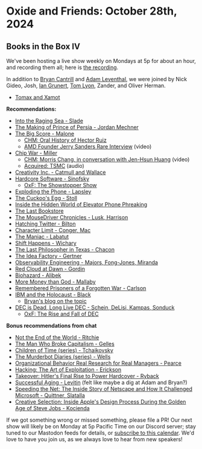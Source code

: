 # Oxide and Friends: October 28th, 2024

## Books in the Box IV

We've been hosting a live show weekly on Mondays at 5p for about an hour,
and recording them all; here is
[the recording](https://youtu.be/FDPaPU5aRd0).

In addition to
[Bryan Cantrill](https://mastodon.social/@bcantrill) and
[Adam Leventhal](https://mastodon.social/@ahl),
we were joined by
Nick Gideo,
Josh,
[Ian Grunert](https://hachyderm.io/@iangrunert),
[Tom Lyon](https://mastodon.social/@aka_pugs),
Zander,
and Oliver Herman.

- [Tomax and Xamot](https://en.wikipedia.org/wiki/Tomax_and_Xamot)

**Recommendations:**

- [Into the Raging Sea - Slade](https://www.amazon.com/Into-Raging-Sea-Thirty-Three-Megastorm/dp/0062699709)
- [The Making of Prince of Persia - Jordan Mechner](https://press.stripe.com/the-making-of-prince-of-persia)
- [The Big Score - Malone](https://www.amazon.com/Big-Score-Billion-Dollar-Silicon/dp/1953953166)
  - [CHM: Oral History of Hector Ruiz](https://www.youtube.com/watch?v=9YzMJi5T3A8)
  - [AMD Founder Jerry Sanders Rare Interview](https://www.youtube.com/watch?v=HqWWoaA8pIs) (video)
- [Chip War - Miller](https://www.amazon.com/Chip-War-Worlds-Critical-Technology/dp/1982172002)
  - [CHM: Morris Chang, in conversation with Jen-Hsun Huang](https://www.youtube.com/watch?v=u-x7PdnvCyI) (video)
  - [Acquired: TSMC](https://www.acquired.fm/episodes/tsmc) (audio)
- [Creativity Inc. - Catmull and Wallace](https://www.amazon.com/Creativity-Inc-Overcoming-Unseen-Inspiration/dp/0812993012)
- [Hardcore Software - Sinofsky](https://hardcoresoftware.learningbyshipping.com/)
  - [OxF: The Showstopper Show](https://share.transistor.fm/s/9dc9be3f)
- [Exploding the Phone - Lapsley](https://www.amazon.com/Exploding-Phone-Phil-Lapsley/dp/0802122280)
- [The Cuckoo's Egg - Stoll](https://en.wikipedia.org/wiki/The_Cuckoo%27s_Egg_%28book%29)
- [Inside the Hidden World of Elevator Phone Phreaking](https://www.wired.com/story/elevator-phone-phreaking-defcon/)
- [The Last Bookstore](https://www.lastbookstorela.com/)
- [The MouseDriver Chronicles - Lusk, Harrison](https://www.amazon.com/MouseDriver-Chronicles-Adventures-First-Time-Entrepreneurs/dp/0738208019/)
- [Hatching Twitter - Bilton](https://www.amazon.com/Hatching-Twitter-Story-Friendship-Betrayal/dp/1591847087)
- [Character Limit - Conger, Mac](https://www.amazon.com/Character-Limit-Elon-Destroyed-Twitter/dp/059365613X)
- [The Maniac - Labatut](https://www.amazon.com/MANIAC-Benjamin-Labatut/dp/0593654471)
- [Shift Happens - Wichary](https://shifthappens.site/)
- [The Last Philosopher in Texas - Chacon](https://www.amazon.com/gp/product/B0D46QH85L)
- [The Idea Factory - Gertner](https://www.amazon.com/Idea-Factory-Great-American-Innovation-ebook/dp/B005GSZIWG)
- [Observability Engineering - Majors, Fong-Jones, Miranda](https://info.honeycomb.io/observability-engineering-oreilly-book-2022)
- [Red Cloud at Dawn - Gordin](https://www.amazon.com/Red-Cloud-Dawn-Truman-Monopoly/dp/0312655428)
- [Biohazard - Alibek](https://www.amazon.com/Biohazard-Chilling-Largest-Biological-World-Told/dp/0385334966)
- [More Money than God - Mallaby](https://www.amazon.com/More-Money-Than-God-Relations/dp/0143119419)
- [Remembered Prisoners of a Forgotten War - Carlson](https://www.amazon.com/Remembered-Prisoners-Forgotten-War-History/dp/0312286848)
- [IBM and the Holocaust - Black](https://www.amazon.com/IBM-Holocaust-Strategic-Alliance-Corporation/dp/0914153277)
  - [Bryan's blog on the topic](https://bcantrill.dtrace.org/2023/11/26/what-punch-cards-teach-us-about-ai-risk/)
- [DEC is Dead, Long Live DEC - Schein, DeLisi, Kampas, Sonduck](https://www.amazon.com/DEC-Dead-Long-Live-Corporation/dp/1576753050)
  - [OxF: The Rise and Fall of DEC](https://oxide-and-friends.transistor.fm/episodes/the-rise-and-fall-of-dec)

**Bonus recommendations from chat**
- [Not the End of the World - Ritchie](https://www.amazon.com/dp/B0C5JSZ6H9)
- [The Man Who Broke Capitalism - Gelles](https://www.amazon.com/dp/B09L57P9KK)
- [Children of Time (series) - Tchaikovsky](https://en.wikipedia.org/wiki/Children_of_Time_%28novel%29)
- [The Murderbot Diaries (series) - Wells](https://en.wikipedia.org/wiki/The_Murderbot_Diaries)
- [Organizational Behavior Real Research for Real Managers - Pearce](https://www.amazon.com/Organizational-Behavior-Real-Research-Managers/dp/0978663810)
- [Hacking: The Art of Exploitation - Erickson](https://www.amazon.com/Hacking-Art-Exploitation-Jon-Erickson/dp/1593271441/)
- [Takeover: Hitler's Final Rise to Power Hardcover - Ryback](https://www.amazon.com/Takeover-Hitlers-Final-Rise-Power/dp/0593537424)
- [Successful Aging - Levitin](https://www.google.com/books/edition/Successful_Aging/7yeZDwAAQBAJ) (felt like maybe a dig at Adam and Bryan?)
- [Speeding the Net: The Inside Story of Netscape and How It Challenged Microsoft - Quittner, Slatalla](https://www.amazon.com/Speeding-Net-Netscape-Challenged-Microsoft/dp/0871137097)
- [Creative Selection: Inside Apple's Design Process During the Golden Age of Steve Jobs - Kocienda](https://www.amazon.com/Creative-Selection-Inside-Apples-Process/dp/1250194466)

If we got something wrong or missed something, please file a PR!
Our next show will likely be on Monday at 5p Pacific Time on our Discord
server; stay tuned to our Mastodon feeds for details, or [subscribe to this
calendar](https://calendar.google.com/calendar/ical/c_318925f4185aa71c4524d0d6127f31058c9e21f29f017d48a0fca6f564969cd0%40group.calendar.google.com/public/basic.ics).
We'd love to have you join us, as we always love to hear from new speakers!

